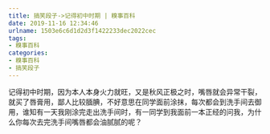 ```yaml
---
title: 搞笑段子->记得初中时期 | 糗事百科
date: 2019-11-16 12:34:46
urlname: 1503e6c6d1d2d3f1422233dec2022cec
tags: 
- 糗事百科
categories:
- 糗事百科
- 搞笑段子
---
```

记得初中时期，因为本人本身火力就旺，又是秋风正极之时，嘴唇就会异常干裂，就买了唇膏用，鄙人比较腼腆，不好意思在同学面前涂抹，每次都会到洗手间去御用，谁知有一天我刚涂完走出洗手间时，有一同学到我面前一本正经的问我，为什么你每次去完洗手间嘴唇都会油腻腻的呢？


